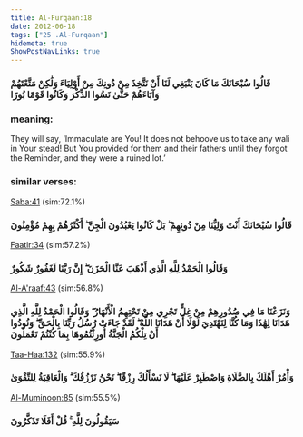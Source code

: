```yaml
---
title: Al-Furqaan:18
date: 2012-06-18
tags: ["25 .Al-Furqaan"]
hidemeta: true 
ShowPostNavLinks: true 
---
```

### قَالُوا سُبْحَانَكَ مَا كَانَ يَنْبَغِي لَنَا أَنْ نَتَّخِذَ مِنْ دُونِكَ مِنْ أَوْلِيَاءَ وَلَٰكِنْ مَتَّعْتَهُمْ وَآبَاءَهُمْ حَتَّىٰ نَسُوا الذِّكْرَ وَكَانُوا قَوْمًا بُورًا
### meaning: 
They will say, ‘Immaculate are You! It does not behoove us to take any wali in Your stead! But You provided for them and their fathers until they forgot the Reminder, and they were a ruined lot.’
### similar verses: 

[Saba:41](/34/41) (sim:72.1%)

### قَالُوا سُبْحَانَكَ أَنْتَ وَلِيُّنَا مِنْ دُونِهِمْ ۖ بَلْ كَانُوا يَعْبُدُونَ الْجِنَّ ۖ أَكْثَرُهُمْ بِهِمْ مُؤْمِنُونَ

[Faatir:34](/35/34) (sim:57.2%)

### وَقَالُوا الْحَمْدُ لِلَّهِ الَّذِي أَذْهَبَ عَنَّا الْحَزَنَ ۖ إِنَّ رَبَّنَا لَغَفُورٌ شَكُورٌ

[Al-A'raaf:43](/7/43) (sim:56.8%)

### وَنَزَعْنَا مَا فِي صُدُورِهِمْ مِنْ غِلٍّ تَجْرِي مِنْ تَحْتِهِمُ الْأَنْهَارُ ۖ وَقَالُوا الْحَمْدُ لِلَّهِ الَّذِي هَدَانَا لِهَٰذَا وَمَا كُنَّا لِنَهْتَدِيَ لَوْلَا أَنْ هَدَانَا اللَّهُ ۖ لَقَدْ جَاءَتْ رُسُلُ رَبِّنَا بِالْحَقِّ ۖ وَنُودُوا أَنْ تِلْكُمُ الْجَنَّةُ أُورِثْتُمُوهَا بِمَا كُنْتُمْ تَعْمَلُونَ

[Taa-Haa:132](/20/132) (sim:55.9%)

### وَأْمُرْ أَهْلَكَ بِالصَّلَاةِ وَاصْطَبِرْ عَلَيْهَا ۖ لَا نَسْأَلُكَ رِزْقًا ۖ نَحْنُ نَرْزُقُكَ ۗ وَالْعَاقِبَةُ لِلتَّقْوَىٰ

[Al-Muminoon:85](/23/85) (sim:55.5%)

### سَيَقُولُونَ لِلَّهِ ۚ قُلْ أَفَلَا تَذَكَّرُونَ
